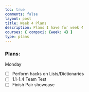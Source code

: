 ```yaml
---
toc: true
comments: false
layout: post
title: Week 4 Plans
description: Plans I have for week 4
courses: { compsci: {week: 4} }
type: plans
---
```


### Plans:
Monday
- [ ] Perform hacks on Lists/Dictionaries
- [ ] 1.1-1.4 Team Test
- [ ] Finish Pair showcase